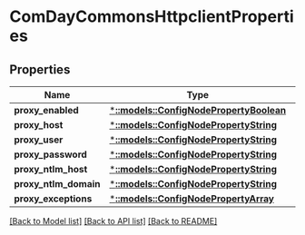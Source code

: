 # ComDayCommonsHttpclientProperties

## Properties
Name | Type | Description | Notes
------------ | ------------- | ------------- | -------------
**proxy_enabled** | [***::models::ConfigNodePropertyBoolean**](configNodePropertyBoolean.md) |  | [optional] 
**proxy_host** | [***::models::ConfigNodePropertyString**](configNodePropertyString.md) |  | [optional] 
**proxy_user** | [***::models::ConfigNodePropertyString**](configNodePropertyString.md) |  | [optional] 
**proxy_password** | [***::models::ConfigNodePropertyString**](configNodePropertyString.md) |  | [optional] 
**proxy_ntlm_host** | [***::models::ConfigNodePropertyString**](configNodePropertyString.md) |  | [optional] 
**proxy_ntlm_domain** | [***::models::ConfigNodePropertyString**](configNodePropertyString.md) |  | [optional] 
**proxy_exceptions** | [***::models::ConfigNodePropertyArray**](configNodePropertyArray.md) |  | [optional] 

[[Back to Model list]](../README.md#documentation-for-models) [[Back to API list]](../README.md#documentation-for-api-endpoints) [[Back to README]](../README.md)



